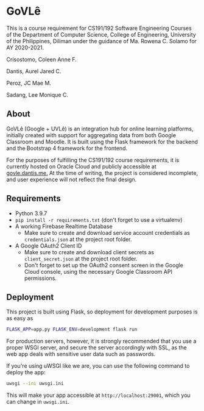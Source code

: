 # GoVLê

This is a course requirement for CS191/192 Software Engineering Courses of the Department of Computer Science, College of Engineering, University of the Philippines, Diliman under the guidance of Ma. Rowena C. Solamo for AY 2020-2021.

Crisostomo, Coleen Anne F.

Dantis, Aurel Jared C.

Peroz, JC Mae M.

Sadang, Lee Monique C.

## About

GoVLê (Google + UVLê) is an integration hub for online learning platforms, initially created with support for aggregating data from both Google Classroom and Moodle. It is built using the Flask framework for the backend and the Bootstrap 4 framework for the frontend.

For the purposes of fulfilling the CS191/192 course requirements, it is currently hosted on Oracle Cloud and publicly accessible at [govle.dantis.me.](https://govle.dantis.me) At the time of writing, the project is considered incomplete, and user experience will not reflect the final design.

## Requirements

- Python 3.9.7
- `pip install -r requirements.txt` (don't forget to use a virtualenv)
- A working Firebase Realtime Database
  - Make sure to create and download service account credentials as `credentials.json` at the project root folder.
- A Google OAuth2 Client ID
  - Make sure to create and download client secrets as `client_secret.json` at the project root folder.
  - Don't forget to set up the OAuth2 consent screen in the Google Cloud console, using the necessary Google Classroom API permissions.

## Deployment

This project is built using Flask, so deployment for development purposes is as easy as 

```bash
FLASK_APP=app.py FLASK_ENV=development flask run
```

For production servers, however, it is strongly recommended that you use a proper WSGI server, and secure the server accordingly with SSL, as the web app deals with sensitive user data such as passwords.

If you're using uWSGI like we are, you can use the following command to deploy the app:

```bash
uwsgi --ini uwsgi.ini
```

This will make your app accessible at `http://localhost:29001`, which you can change in `uwsgi.ini`.